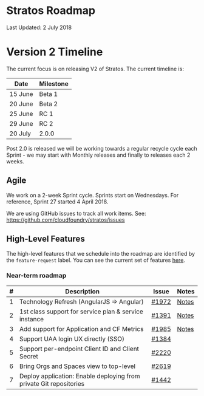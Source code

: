 # Stratos Roadmap

Last Updated: 2 July 2018

# Version 2 Timeline

The current focus is on releasing V2 of Stratos. The current timeline is:

|Date|Milestone|
|---|---|
|15 June|Beta 1|
|20 June|Beta 2|
|25 June|RC 1|
|29 June|RC 2|
|20 July|2.0.0|

Post 2.0 is released we will be working towards a regular recycle cycle each Sprint - we may start with Monthly releases and finally to releases each 2 weeks.

## Agile

We work on a 2-week Sprint cycle. Sprints start on Wednesdays. For reference, Sprint 27 started 4 April 2018.

We are using GitHub issues to track all work items. See: https://github.com/cloudfoundry/stratos/issues

## High-Level Features

The high-level features that we schedule into the roadmap are identified by the ```feature-request``` label. You can see the current set of features [here](https://github.com/cloudfoundry/stratos/issues?q=is%3Aopen+is%3Aissue+label%3Afeature-request).

### Near-term roadmap

|#|Description|Issue|Notes|
|---|---|---|---|
|1|Technology Refresh (AngularJS => Angular)|[\#1972](https://github.com/cloudfoundry/stratos/issues/1972)|[Notes](planning/angular.md)|
|2|1st class support for service plan & service instance|[\#1391](https://github.com/cloudfoundry/stratos/issues/1391)|[Notes](planning/services.md)|
|3|Add support for Application and CF Metrics|[\#1985](https://github.com/cloudfoundry/stratos/issues/1985)|[Notes](planning/metrics.md)|
|4|Support UAA login UX directly (SSO)|[\#1384](https://github.com/cloudfoundry/stratos/issues/1384)||
|5|Support per-endpoint Client ID and Client Secret|[\#2220](https://github.com/cloudfoundry/stratos/issues/2220)||
|6|Bring Orgs and Spaces view to top-level|[\#2619](https://github.com/cloudfoundry/stratos/issues/2619)||
|7|Deploy application: Enable deploying from private Git repositories|[\#1442](https://github.com/cloudfoundry/stratos/issues/1442)||
